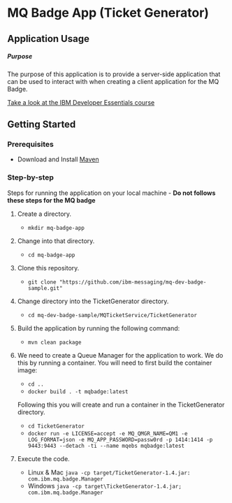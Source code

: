 # MQ Badge App (Ticket Generator)

## Application Usage

##### Purpose
The purpose of this application is to provide a server-side application that can be used to interact with when creating
a client application for the MQ Badge.

[Take a look at the IBM Developer Essentials course](https://developer.ibm.com/messaging/learn-mq/mq-tutorials/mq-dev-essentials/)

## Getting Started
### Prerequisites
* Download and Install [Maven](https://maven.apache.org/download.cgi)

### Step-by-step
Steps for running the application on your local machine - <b>Do not follows these steps for the MQ badge</b>
1. Create a directory.
    * ```mkdir mq-badge-app```
1. Change into that directory.
    * ```cd mq-badge-app```
1. Clone this repository.
    * ```git clone "https://github.com/ibm-messaging/mq-dev-badge-sample.git"```
1. Change directory into the TicketGenerator directory.
    * ```cd mq-dev-badge-sample/MQTicketService/TicketGenerator```
1. Build the application by running the following command:
    * ```mvn clean package```
1. We need to create a Queue Manager for the application to work. We do this by running a container. You will need to first build the container image:
    * ```cd ..```
    * ```docker build . -t mqbadge:latest```

   Following this you will create and run a container in the TicketGenerator directory.
    * ```cd TicketGenerator```
    * ```docker run -e LICENSE=accept -e MQ_QMGR_NAME=QM1 -e LOG_FORMAT=json -e MQ_APP_PASSWORD=passw0rd -p 1414:1414 -p 9443:9443 --detach -ti --name mqebs mqbadge:latest```

1. Execute the code.
    * Linux & Mac ```java -cp target/TicketGenerator-1.4.jar: com.ibm.mq.badge.Manager```
    * Windows ```java -cp target\TicketGenerator-1.4.jar; com.ibm.mq.badge.Manager```
